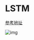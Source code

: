 # LSTM

[参考地址](https://zhuanlan.zhihu.com/p/47802053)





![img](https://raw.githubusercontent.com/jiutiananshu/Picture/master/img/LSTM.jpg)